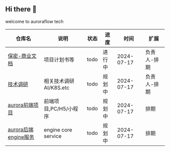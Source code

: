 ## Hi there 👋

<!--

**Here are some ideas to get you started:**

🙋‍♀️ A short introduction - what is your organization all about?
🌈 Contribution guidelines - how can the community get involved?
👩‍💻 Useful resources - where can the community find your docs? Is there anything else the community should know?
🍿 Fun facts - what does your team eat for breakfast?
🧙 Remember, you can do mighty things with the power of [Markdown](https://docs.github.com/github/writing-on-github/getting-started-with-writing-and-formatting-on-github/basic-writing-and-formatting-syntax)
-->


welcome to auroraflow tech 


|仓库名|说明|状态|进度|时间|扩展|
|-|-|-|-|-|-|
|[保密-商业文档](https://github.com/AuroraFlowLab/business-document)|项目计划书等|todo|进行中|2024-07-17|负责人-排期|
|[技术调研](https://github.com/AuroraFlowLab/aurora-flow-tech-research)|相关技术调研AI/K8S.etc|todo|规划中|2024-07-17|负责人-排期|
|[aurora前端项目](https://github.com/AuroraFlowLab/aurora-flow-front)|前端项目,PC/H5/小程序|todo|规划中|2024-07-17|排期|
|[aurora后端engine服务](https://github.com/AuroraFlowLab/aurora-flow-engine)|engine core service|todo|规划中|2024-07-17|排期|


